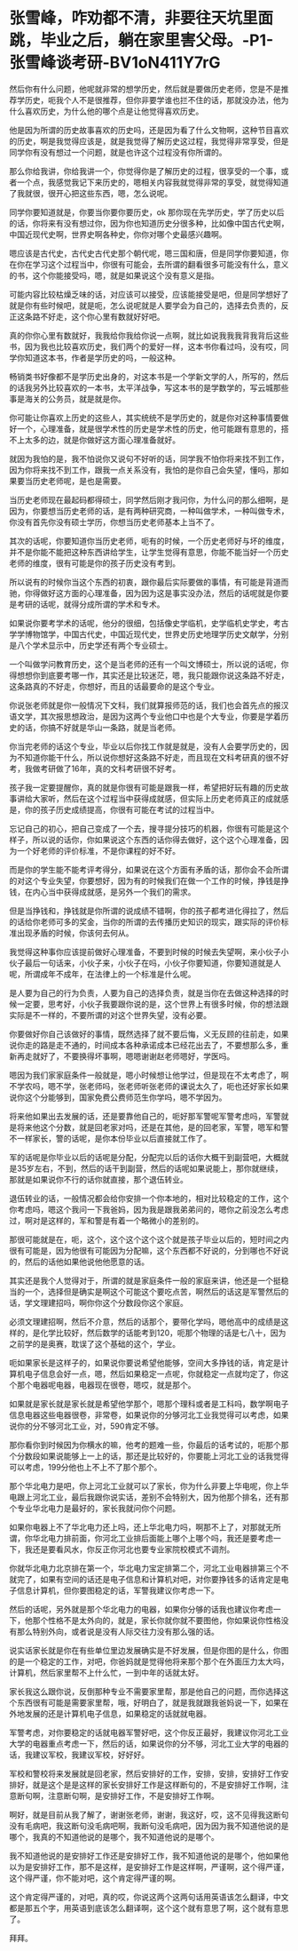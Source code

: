 # 张雪峰，咋劝都不清，非要往天坑里面跳，毕业之后，躺在家里害父母。-P1-张雪峰谈考研-BV1oN411Y7rG

然后你有什么问题，他呢就非常的想学历史，然后就是要做历史老师，您是不是推荐学历史，呃我个人不是很推荐，但你非要学谁也拦不住的话，那就没办法，他为什么喜欢历史，为什么他的哪个点是让他觉得喜欢历史。

他是因为所谓的历史故事喜欢的历史吗，还是因为看了什么文物啊，这种节目喜欢的历史，啊是我觉得应该是，就是我觉得了解历史这过程，我觉得非常享受，但是同学你有没有想过一个问题，就是也许这个过程没有你所谓的。

那么你给我讲，你给我讲一个，你觉得你是了解历史的过程，很享受的一个事，或者一个点，我感觉我记下来历史的，嗯相关内容我就觉得非常的享受，就觉得知道了我就很，很开心把这些东西，嗯，怎么说呢。

同学你要知道就是，你要当你要你要历史，ok 那你现在先学历史，学了历史以后的话，你将来有没有想过你，因为你也知道历史分很多种，比如像中国古代史啊，中国近现代史啊，世界史啊各种史，你你对哪个史最感兴趣啊。

嗯应该是古代史，古代史古代史那个朝代呢，嗯三国和唐，但是同学你要知道，你在你在学习这个过程当中，你很有可能会，去所谓的翻看很多可能没有什么，意义的书，这个你能接受吗，嗯，就是如果说这个没有意义是指。

可能内容比较枯燥乏味的话，对应该可以接受，应该能接受是吧，但是同学想好了就是你有些时候吧，就是呃，怎么说呢就是人要学会为自己的，选择去负责的，反正这条路不好走，这个你心里有数就好好吧。

真的你你心里有数就好，我我给你我给你说一点啊，就比如说我我我背我背后这些书，因为我也比较喜欢历史，我们两个的爱好一样，这本书你看过吗，没有哎，同学你知道这本书，作者是学历史的吗，一般这种。

畅销类书好像都不是学历史出身的，对这本书是一个学新文学的人，所写的，然后的话我另外比较喜欢的一本书，太平洋战争，写这本书的是学数学的，写云城那些事是海关的公务员，就是就是你。

你可能让你喜欢上历史的这些人，其实统统不是学历史的，就是你对这种事情要做好一个，心理准备，就是很学术性的历史是学术性的历史，他可能跟有意思的，搭不上太多的边，就是你做好这方面心理准备就好。

就因为我怕的是，我不怕说你又说句不好听的话，同学我不怕你将来找不到工作，因为你将来找不到工作，跟我一点关系没有，我怕的是你自己会失望，懂吗，那如果要当历史老师呢，是也是需要。

当历史老师现在最起码都得硕士，同学然后刚才我问你，为什么问的那么细啊，是因为，你要想当历史老师的话，是有两种研究商，一种叫做学术，一种叫做专术，你没有首先你没有硕士学历，你想当历史老师基本上当不了。

其次的话呢，你要知道你当历史老师，呃有的时候，一个历史老师好与坏的维度，并不是你能不能把这种东西讲给学生，让学生觉得有意思，你能不能当好一个历史老师的维度，很有可能是你的孩子历史没有考到。

所以说有的时候你当这个东西的初衷，跟你最后实际要做的事情，有可能是背道而驰，你得做好这方面的心理准备，因为因为这是事实没办法，然后的话呢就是你要是考研的话呢，就得分成所谓的学术和专术。

如果说你要考学术的话呢，他分的很细，包括像史学临机，史学临机史学史，考古学学博物馆学，中国古代史，中国近现代史，世界史历史地理学历史文献学，分别是八个学术显示中，历史学还有两个专业硕士。

一个叫做学问教育历史，这个是当老师的还有一个叫文博硕士，所以说的话呢，你得想想你到底要考哪一作，其实还是比较迷茫，嗯，我只能跟你说这条路不好走，这条路真的不好走，你想好，而且的话最要命的是这个专业。

你说张老师就是你一般情况下文科，我们就算报师范的话，我们也会首先点的报汉语文学，其次报思想政治，是因为这两个专业他口中也是个大专业，你要是学着历史的话，你搞不好就是华山一条路，就是当老师。

你当完老师的话这个专业，毕业以后你找工作就是就是，没有人会要学历史的，因为不知道你能干什么，所以说你想好这条路不好走，而且现在文科考研真的很不好考，我做考研做了16年，真的文科考研很不好考。

孩子我一定要提醒你，真的就是你很有可能是跟我一样，希望把好玩有趣的历史故事讲给大家听，然后在这个过程当中获得成就感，但实际上历史老师真正的成就感是，你的孩子历史成绩提高，你很有可能在考试的过程当中。

忘记自己的初心，把自己变成了一个去，搜寻提分技巧的机器，你很有可能是这个样子，所以说的话你，你如果说这个东西的话你得去做好，这个这个心理准备，因为一个好老师的评价标准，不是你课程的好不好。

而是你的学生能不能考评考得分，如果说在这个方面有矛盾的话，那你会不会所谓的对这个专业失望，你要想好，因为有的时候我们在做一个工作的时候，挣钱是挣钱，在内心当中获得成就感，是另外一个我们的需求。

但是当挣钱和，挣钱就是你所谓的说成绩不错啊，你的孩子都考进化得拉了，然后的话给你老师可多的奖金，当你的所谓的去传播历史知识的现实，跟实际的评价标准出现矛盾的时候，你该何去何从。

我觉得这种事你应该提前做好心理准备，不要到时候的时候去失望啊，来小伙子小伙子最后一句话来，小伙子来，小伙子在吗，小伙子你要知道，你要知道就是人呢，所谓成年不成年，在法律上的一个标准是什么呢。

是人要为自己的行为负责，人要为自己的选择负责，就是当你在去做这种选择的时候一定要，思考好，小伙子我要跟你说的是，这个世界上有很多时候，你的想法跟实际是不一样的，不要所谓的对这个世界失望，没有必要。

你要做好你自己该做好的事情，既然选择了就不要后悔，义无反顾的往前走，如果说你走的路是走不通的，时间成本各种承诺成本已经花出去了，不要想那么多，重新再走就好了，不要换得坏事啊，嗯嗯谢谢赵老师嗯好，学医吗。

嗯因为我们家家庭条件一般就是，嗯小时候想让他学过，但是现在不太考虑了，啊不学农吗，嗯不学，张老师吗，张老师听张老师的课说太久了，呃也还好家长如果说你这个分能够到，国家免费公费师范生你学吗，嗯不学因为。

将来他如果出去发展的话，还是要靠他自己的，呃好那军警呢军警考虑吗，军警就是将来他这个分数，就是回老家对吗，还是在其他，是的回老家，军警，嗯军和警不一样家长，警的话呢，是你本份毕业以后直接就工作了。

军的话呢是你毕业以后的话呢是分配，分配完以后的话你大概干到副营吧，大概就是35岁左右，不到，然后的话干到副营，然后的话呢如果说能上，那你就继续，那就是如果说你不行的话你就直接，那个退伍转业。

退伍转业的话，一般情况都会给你安排一个你本地的，相对比较稳定的工作，这个你考虑吗，嗯这个我问一下我爸妈，因为我是跟我弟弟问的，嗯你之前没怎么考虑过，啊对是这样的，军和警是有着一个略微小的差别的。

那很可能就是在，呃，这个，这个这个这个这个就是孩子毕业以后的，短时间之内很有可能是，因为他很有可能因为分配嘛，这个东西都不好说的，分到哪也不好说的，然后的话他如果他说他他愿意的话。

其实还是我个人觉得对于，所谓的就是家庭条件一般的家庭来讲，他还是一个挺稳当的一个，选择但是确实是啊这个可能这个要吃点苦，啊然后的话这是军警然后的话，学文理建招吗，啊你你这个分数段你这个家庭。

必须文理建招啊，然后不介意，然后的话那个，要带化学吗，嗯他高中的成绩是这样的，是化学比较好，然后数学的话能考到120，呃那个物理的话是七八十，因为之前学的是奥赛，耽误了这个基础的这个，学业。

呃如果家长是这样子的，如果说你要说希望他能够，空间大多挣钱的话，肯定是计算机电子信息会好一点，嗯，然后如果稳定一点呢，你就稳定一点就均定了，你这个那个电器呢电器，电器现在很卷，嗯哎，就是那个。

如果就是家长就是家长就是希望他学那个，嗯那个理科或者是工科吗，数学啊电子信息电器这些电器很卷，非常卷，如果说你的分够河北工业我觉得可以考虑，如果说你的分不够河北工业，对，590肯定不够。

那你看你到时候因为你横水的嘛，他考的题难一些，你最后的话考试的，呃那个那个分数段如果说能够上一上的话，那还是比较好的，你要能上河北工业的话我觉得可以考虑，199分他也上不上不了那个那个。

那个华北电力是吧，你上河北工业就可以了家长，你为什么非要上华电呢，你上华电跟上河北工业，最后我跟你说实话，差别不会特别大，因为他那个排名，还有那个专业华北电力是最好的，家长我就问你个问题。

如果你电器上不了华北电力还上吗，还上华北电力吗，啊那不上了，对那就无所谓，你华北电力排前面，你河北工业排后面能上哪个上哪个吗，我还是要考虑一下，我还是要看风水，你反正你河北也要专业家院校模式不调剂。

你就华北电力北京排在第一个，华北电力宝定排第二个，河北工业电器排第三个不就完了，如果有空间的话还是电子信息和计算机对吧，对你要挣钱多的话肯定是电子信息计算机，但你要图稳定的话，军警我建议你考虑一下。

然后的话呢，另外就是那个华北电力的电器，如果你分够的话我也建议你考虑一下，他那个性格不是太外向的，就是，家长你就你就不要图他，你如果说你性格没有那么特别外向，或者说是没有人际交往力没有那么强的话。

说实话家长就是你在有些单位里边发展确实是不好发展，但是你图的是什么，你图的是一个稳定的工作，对吧，你爸妈就是觉得他将来那个那个在外面压力太大吗，计算机，然后家里帮不上什么忙，一到中年的话就太好。

家长我这么跟你说，反倒那种专业不需要家里帮，那是他自己的问题，而你选择这个东西很有可能是需要家里帮，哦，好明白了，就是我就跟我爸妈说一下，如果在外地发展的还是计算机电子信息，如果稳定的话就就电器。

军警考虑，对你要稳定的话就电器军警好吧，这个你反正最好，我建议你河北工业大学的电器重点考虑一下，然后的话，如果说你的分不够，河北工业大学的电器的话，我建议军校，我建议军校，好好好。

军校和警校将来发展就是回老家，然后安排好的工作，安排，安排，安排好工作安排好，就是这个是是这样的家长安排好工作是这样断句的，不是安排好工作啊，注意断句啊，注意断句啊，是安排好工作，不是安排好工作啊。

啊好，就是目前从我了解了，谢谢张老师，谢谢，我这好，哎，这不见得我这断句没有毛病吧，我这断句没毛病吧啊，我断句没毛病吧，因为因为我不知道他说的是哪个，我真的不知道他说的是哪个，我不知道他说的是哪个。

我不知道他说的是安排好工作还是安排好工作，我不知道他说的是哪个，他如果他以为是安排好工作，那不是这样，是安排好工作是这样啊，严谨啊，这个得严谨，这个得严谨，你不能对吧，这个肯定得严谨的啊。

这个肯定得严谨的，对吧，真的哎，你说这两个这两句话用英语该怎么翻译，中文都是那五个字，用英语到底该怎么翻译啊，这个这个就有意思了啊，这个就有意思了。

拜拜。